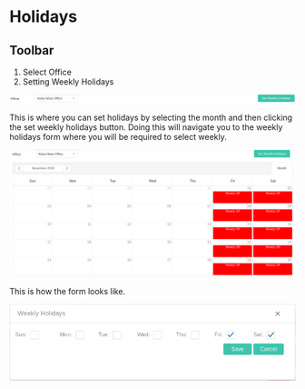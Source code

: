 # Holidays

## Toolbar

1. Select Office
2. Setting Weekly Holidays

![](../../.gitbook/assets/image.png)

This is where you can set holidays by selecting the month and then clicking the set weekly holidays button. Doing this will navigate you to the weekly holidays form where you will be required to select weekly.

![](../../.gitbook/assets/image%20%2843%29.png)

This is how the form looks like.

![](../../.gitbook/assets/image%20%2842%29.png)

